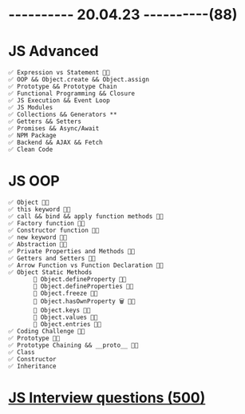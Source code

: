 # ---------- 20.04.23 ----------(88)

# JS Advanced

    ✅ Expression vs Statement 👍🏻
    ✅ OOP && Object.create && Object.assign
    ✅ Prototype && Prototype Chain
    ✅ Functional Programming && Closure
    ✅ JS Execution && Event Loop
    ✅ JS Modules
    ✅ Collections && Generators **
    ✅ Getters && Setters
    ✅ Promises && Async/Await
    ✅ NPM Package
    ✅ Backend && AJAX && Fetch
    ✅ Clean Code

# JS OOP

    ✅ Object 👍🏻
    ✅ this keyword 👍🏻
    ✅ call && bind && apply function methods 👍🏻
    ✅ Factory function 👍🏻
    ✅ Constructor function 👍🏻
    ✅ new keyword 👍🏻
    ✅ Abstraction 👍🏻
    ✅ Private Properties and Methods 👍🏻
    ✅ Getters and Setters 👍🏻
    ✅ Arrow Function vs Function Declaration 👍🏻
    ✅ Object Static Methods
           🍩 Object.defineProperty 👍🏻
           🍩 Object.defineProperties 👍🏻
           🍩 Object.freeze 👍🏻
           🍩 Object.hasOwnProperty 🗑️ 👍🏻
           🍩 Object.keys 👍🏻
           🍩 Object.values 👍🏻
           🍩 Object.entries 👍🏻
    ✅ Coding Challenge 👍🏻
    ✅ Prototype 👍🏻
    ✅ Prototype Chaining && __proto__ 👍🏻
    ✅ Class
    ✅ Constructor
    ✅ Inheritance

# [JS Interview questions (500)](https://github.com/sudheerj/javascript-interview-questions)
